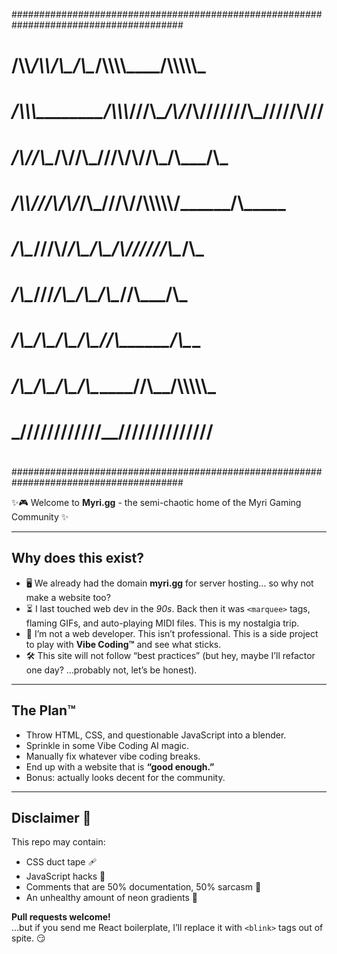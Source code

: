 #######################################################################################
#                                                                                     #
# __/\\\\____________/\\\\__/\\\________/\\\____/\\\\\\\\\______/\\\\\\\\\\\_         #
#  _\/\\\\\\________/\\\\\\_\///\\\____/\\\/___/\\\///////\\\___\/////\\\///__        #
#   _\/\\\//\\\____/\\\//\\\___\///\\\/\\\/____\/\\\_____\/\\\_______\/\\\_____       #
#    _\/\\\\///\\\/\\\/_\/\\\_____\///\\\/______\/\\\\\\\\\\\/________\/\\\_____      #
#     _\/\\\__\///\\\/___\/\\\_______\/\\\_______\/\\\//////\\\________\/\\\_____     #
#      _\/\\\____\///_____\/\\\_______\/\\\_______\/\\\____\//\\\_______\/\\\_____    #
#       _\/\\\_____________\/\\\_______\/\\\_______\/\\\_____\//\\\______\/\\\_____   #
#        _\/\\\_____________\/\\\_______\/\\\_______\/\\\______\//\\\__/\\\\\\\\\\\_  #
#         _\///______________\///________\///________\///________\///__\///////////__ #
#                                                                                     #
#######################################################################################

✨🎮 Welcome to **Myri.gg** - the semi-chaotic home of the Myri Gaming Community ✨  

---

## Why does this exist?  
- 🖥️ We already had the domain **myri.gg** for server hosting… so why not make a website too?  
- ⏳ I last touched web dev in the *90s*. Back then it was `<marquee>` tags, flaming GIFs, and auto-playing MIDI files. This is my nostalgia trip.  
- 🎨 I’m not a web developer. This isn’t professional. This is a side project to play with **Vibe Coding™** and see what sticks.  
- 🛠️ This site will not follow “best practices” (but hey, maybe I’ll refactor one day? …probably not, let’s be honest).  

---

## The Plan™  
- Throw HTML, CSS, and questionable JavaScript into a blender.  
- Sprinkle in some Vibe Coding AI magic.  
- Manually fix whatever vibe coding breaks.  
- End up with a website that is **“good enough.”**  
- Bonus: actually looks decent for the community.  

---

## Disclaimer 🚨  
This repo may contain:  
- CSS duct tape 🩹  
- JavaScript hacks 🔧  
- Comments that are 50% documentation, 50% sarcasm 📝  
- An unhealthy amount of neon gradients 🌈  

**Pull requests welcome!**  
…but if you send me React boilerplate, I’ll replace it with `<blink>` tags out of spite. 😏  
